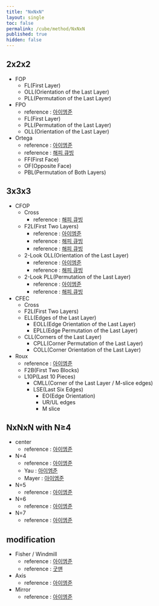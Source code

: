 ```yaml
---
title: "NxNxN"
layout: single
toc: false
permalink: /cube/method/NxNxN
published: true
hidden: false
---
```


<head>
  <base target="_blank">
</head>



## 2x2x2

- FOP
  - FL(First Layer)
  - OLL(Orientation of the Last Layer)
  - PLL(Permutation of the Last Layer)
- FPO
  - reference : [아이엠준](https://youtu.be/3UtuDW2THL4)
  - FL(First Layer)
  - PLL(Permutation of the Last Layer)
  - OLL(Orientation of the Last Layer)
- Ortega
  - reference : [아이엠준](https://youtu.be/BNmOS69maw4)
  - reference : [해피 큐빙](https://youtu.be/3d1IKL6HMUs)
  - FF(First Face)
  - OF(Opposite Face)
  - PBL(Permutation of Both Layers)

## 3x3x3

- CFOP
  - Cross
    - reference : [해피 큐빙](https://youtu.be/UQbHf8tmbp4)
  - F2L(First Two Layers)
    - reference : [아이엠준](https://youtu.be/OMbs-nR8ID0)
    - reference : [해피 큐빙](https://youtu.be/npoWOTF-BKg)
    - reference : [해피 큐빙](https://youtu.be/qZ6bxsxMcQM)
  - 2-Look OLL(Orientation of the Last Layer)
    - reference : [아이엠준](https://youtu.be/Jt2yRE_HdrE)
    - reference : [해피 큐빙](https://youtu.be/YNM1n7Ej6HM)
  - 2-Look PLL(Permutation of the Last Layer)
    - reference : [아이엠준](https://youtu.be/HVIEiMsfFk0)
    - reference : [해피 큐빙](https://youtu.be/YWV21l52liA)
- CFEC
  - Cross
  - F2L(First Two Layers)
  - ELL(Edges of the Last Layer)
    - EOLL(Edge Orientation of the Last Layer)
    - EPLL(Edge Permutation of the Last Layer)
  - CLL(Corners of the Last Layer)
    - CPLL(Corner Permutation of the Last Layer)
    - COLL(Corner Orientation of the Last Layer)
- Roux
  - reference : [아이엠준](https://youtu.be/_yLfgnEx3ao)
  - F2B(First Two Blocks)
  - L10P(Last 10 Pieces)
    - CMLL(Corner of the Last Layer / M-slice edges)
    - LSE(Last Six Edges)
      - EO(Edge Orientation)
      - UR/UL edges
      - M slice

## NxNxN with N$\geq$4

- center
  - reference : [아이엠준](https://youtu.be/4ViuGBx14zg)
- N=4
  - reference : [아이엠준](https://youtu.be/jqSLBR38hUA)
  - Yau : [아이엠준](https://youtu.be/jcEelDhL7KU)
  - Mayer : [아이엠준](https://youtu.be/iBbqL0v3naI)
- N=5
  - reference : [아이엠준](https://youtu.be/wU1Gj2ruEIQ)
- N=6
  - reference : [아이엠준](https://youtu.be/ZUyDa2_dVFU)
- N=7
  - reference : [아이엠준](https://youtu.be/3wynYMk4eZk)

## modification

- Fisher / Windmill
  - reference : [아이엠준](https://youtu.be/x9SySGU_iqE)
  - reference : [굿맨](https://youtu.be/gELuvKW2Itw)
- Axis
  - reference : [아이엠준](https://youtu.be/fFtSgap-zeo)
- Mirror
  - reference : [아이엠준](https://youtu.be/5BFRk7amyvk)
